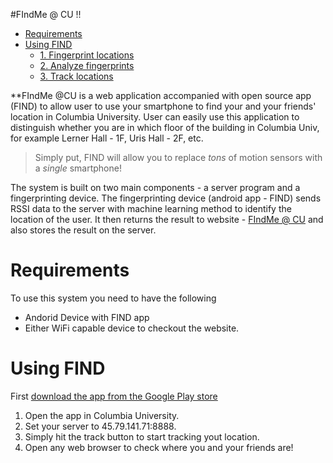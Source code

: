 #FIndMe @ CU !!
 	
- [Requirements](#requirements)
- [Using FIND](#using-find)
  - [1. Fingerprint locations](#1-fingerprint-locations)
  - [2. Analyze fingerprints](#2-analyze-fingerprints)
  - [3. Track locations](#3-track-locations)

**FIndMe @CU is a web application accompanied with open source app (FIND) to allow user to use your smartphone to find your and your friends' location in Columbia University. User can easily use this application to distinguish whether you are in which floor of the building in Columbia Univ, for example Lerner Hall - 1F, Uris Hall - 2F, etc.
<blockquote>Simply put, FIND will allow you to replace <em>tons</em> of motion sensors with a <em>single</em> smartphone!</blockquote>

The system is built on two main components - a server program and a fingerprinting device. The fingerprinting device (android app - FIND) sends RSSI data to the server with machine learning method to identify the location of the user. It then returns the result to website - [FIndMe @ CU](http://45.79.141.71:8888) and also stores the result on the server.

# Requirements
To use this system you need to have the following
- Andorid Device with FIND app
- Either WiFi capable device to checkout the website.

# Using FIND
First [download the app from the Google Play store](https://play.google.com/store/apps/details?id=com.hcp.find)
1. Open the app in Columbia University.
2. Set your server to 45.79.141.71:8888.
3. Simply hit the track button to start tracking yout location.
4. Open any web browser to check where you and your friends are!